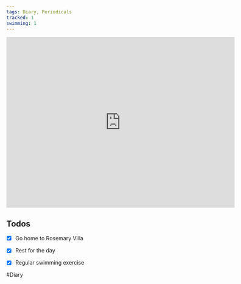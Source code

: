 ```yaml
---
tags: Diary, Periodicals
tracked: 1
swimming: 1
---
```


<iframe src="https://www.google.com/maps/embed?pb=!1m18!1m12!1m3!1d68159.15092942113!2d115.64429691766658!3d-8.380473706970463!2m3!1f0!2f0!3f0!3m2!1i1024!2i768!4f13.1!3m3!1m2!1s0x2dcdff5233c1ec89%3A0xe1df1bbf31d97e74!2sMathis%20Lodge%2C%20Amed!5e0!3m2!1sen!2s!4v1689939271021!5m2!1sen!2s" width="600" height="450" style="border:0;" allowfullscreen="" loading="lazy" referrerpolicy="no-referrer-when-downgrade"></iframe>


## Todos
- [x] Go home to Rosemary Villa
- [x] Rest for the day
- [x] Regular swimming exercise


#Diary 